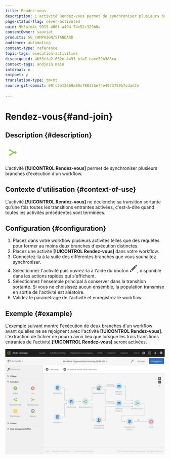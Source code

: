```yaml
---
title: Rendez-vous
description: L'activité Rendez-vous permet de synchroniser plusieurs branches d'exécution d'un workflow.
page-status-flag: never-activated
uuid: 9b54fd4c-9915-400f-a494-74e52c329b8a
contentOwner: sauviat
products: SG_CAMPAIGN/STANDARD
audience: automating
content-type: reference
topic-tags: execution-activities
discoiquuid: 4b55efa2-652e-4493-bfa7-eaee59b383ca
context-tags: andjoin,main
internal: n
snippet: y
translation-type: tm+mt
source-git-commit: 00fc2e12669a00c788355ef4e492375957cdad2e

---
```



# Rendez-vous{#and-join}

## Description {#description}

![](assets/and_join.png)

L'activité **[!UICONTROL Rendez-vous]** permet de synchroniser plusieurs branches d'exécution d'un workflow.

## Contexte d'utilisation {#context-of-use}

L'activité **[!UICONTROL Rendez-vous]** ne déclenche sa transition sortante qu'une fois toutes les transitions entrantes activées, c'est-à-dire quand toutes les activités précédentes sont terminées.

## Configuration {#configuration}

1. Placez dans votre workflow plusieurs activités telles que des requêtes pour former au moins deux branches d'exécution distinctes.
1. Placez une activité **[!UICONTROL Rendez-vous]** dans votre workflow.
1. Connectez-la à la suite des différentes branches que vous souhaitez synchroniser.
1. Sélectionnez l'activité puis ouvrez-la à l'aide du bouton ![](assets/edit_darkgrey-24px.png), disponible dans les actions rapides qui s'affichent.
1. Sélectionnez l'ensemble principal à conserver dans la transition sortante. Si vous ne choisissez aucun ensemble, la population transmise en sortie de l'activité est aléatoire.
1. Validez le paramétrage de l'activité et enregistrez le workflow.

## Exemple {#example}

L'exemple suivant montre l'exécution de deux branches d'un workflow avant qu'elles ne se rejoignent avec l'activité **[!UICONTROL Rendez-vous]**. L'extraction de fichier ne pourra avoir lieu que lorsque les trois transitions entrantes de l'activité **[!UICONTROL Rendez-vous]** seront activées.

![](assets/wkf_and-join_example.png)

